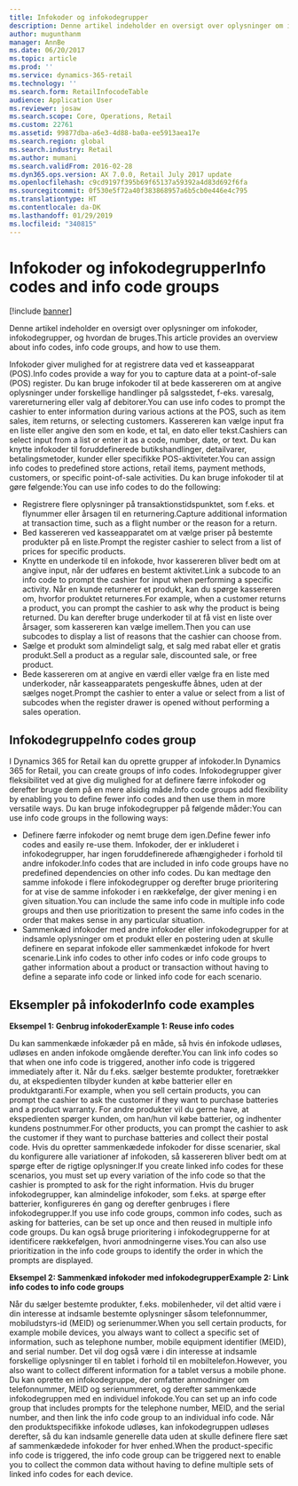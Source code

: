 ```yaml
---
title: Infokoder og infokodegrupper
description: Denne artikel indeholder en oversigt over oplysninger om infokoder, infokodegrupper, og hvordan de bruges.
author: mugunthanm
manager: AnnBe
ms.date: 06/20/2017
ms.topic: article
ms.prod: ''
ms.service: dynamics-365-retail
ms.technology: ''
ms.search.form: RetailInfocodeTable
audience: Application User
ms.reviewer: josaw
ms.search.scope: Core, Operations, Retail
ms.custom: 22761
ms.assetid: 99877dba-a6e3-4d88-ba0a-ee5913aea17e
ms.search.region: global
ms.search.industry: Retail
ms.author: mumani
ms.search.validFrom: 2016-02-28
ms.dyn365.ops.version: AX 7.0.0, Retail July 2017 update
ms.openlocfilehash: c9cd9197f395b69f65137a59392a4d83d692f6fa
ms.sourcegitcommit: 0f530e5f72a40f383868957a6b5cb0e446e4c795
ms.translationtype: HT
ms.contentlocale: da-DK
ms.lasthandoff: 01/29/2019
ms.locfileid: "340815"
---
```

# <a name="info-codes-and-info-code-groups"></a><span data-ttu-id="f9bb9-103">Infokoder og infokodegrupper</span><span class="sxs-lookup"><span data-stu-id="f9bb9-103">Info codes and info code groups</span></span>

[!include [banner](includes/banner.md)]

<span data-ttu-id="f9bb9-104">Denne artikel indeholder en oversigt over oplysninger om infokoder, infokodegrupper, og hvordan de bruges.</span><span class="sxs-lookup"><span data-stu-id="f9bb9-104">This article provides an overview about info codes, info code groups, and how to use them.</span></span>

<span data-ttu-id="f9bb9-105">Infokoder giver mulighed for at registrere data ved et kasseapparat (POS).</span><span class="sxs-lookup"><span data-stu-id="f9bb9-105">Info codes provide a way for you to capture data at a point-of-sale (POS) register.</span></span> <span data-ttu-id="f9bb9-106">Du kan bruge infokoder til at bede kassereren om at angive oplysninger under forskellige handlinger på salgsstedet, f-eks. varesalg, varereturnering eller valg af debitorer.</span><span class="sxs-lookup"><span data-stu-id="f9bb9-106">You can use info codes to prompt the cashier to enter information during various actions at the POS, such as item sales, item returns, or selecting customers.</span></span> <span data-ttu-id="f9bb9-107">Kassereren kan vælge input fra en liste eller angive den som en kode, et tal, en dato eller tekst.</span><span class="sxs-lookup"><span data-stu-id="f9bb9-107">Cashiers can select input from a list or enter it as a code, number, date, or text.</span></span> <span data-ttu-id="f9bb9-108">Du kan knytte infokoder til foruddefinerede butikshandlinger, detailvarer, betalingsmetoder, kunder eller specifikke POS-aktiviteter.</span><span class="sxs-lookup"><span data-stu-id="f9bb9-108">You can assign info codes to predefined store actions, retail items, payment methods, customers, or specific point-of-sale activities.</span></span> <span data-ttu-id="f9bb9-109">Du kan bruge infokoder til at gøre følgende:</span><span class="sxs-lookup"><span data-stu-id="f9bb9-109">You can use info codes to do the following:</span></span>

- <span data-ttu-id="f9bb9-110">Registrere flere oplysninger på transaktionstidspunktet, som f.eks. et flynummer eller årsagen til en returnering.</span><span class="sxs-lookup"><span data-stu-id="f9bb9-110">Capture additional information at transaction time, such as a flight number or the reason for a return.</span></span>
- <span data-ttu-id="f9bb9-111">Bed kassereren ved kasseapparatet om at vælge priser på bestemte produkter på en liste.</span><span class="sxs-lookup"><span data-stu-id="f9bb9-111">Prompt the register cashier to select from a list of prices for specific products.</span></span>
- <span data-ttu-id="f9bb9-112">Knytte en underkode til en infokode, hvor kassereren bliver bedt om at angive input, når der udføres en bestemt aktivitet.</span><span class="sxs-lookup"><span data-stu-id="f9bb9-112">Link a subcode to an info code to prompt the cashier for input when performing a specific activity.</span></span> <span data-ttu-id="f9bb9-113">Når en kunde returnerer et produkt, kan du spørge kassereren om, hvorfor produktet returneres.</span><span class="sxs-lookup"><span data-stu-id="f9bb9-113">For example, when a customer returns a product, you can prompt the cashier to ask why the product is being returned.</span></span> <span data-ttu-id="f9bb9-114">Du kan derefter bruge underkoder til at få vist en liste over årsager, som kassereren kan vælge imellem.</span><span class="sxs-lookup"><span data-stu-id="f9bb9-114">Then you can use subcodes to display a list of reasons that the cashier can choose from.</span></span>
- <span data-ttu-id="f9bb9-115">Sælge et produkt som almindeligt salg, et salg med rabat eller et gratis produkt.</span><span class="sxs-lookup"><span data-stu-id="f9bb9-115">Sell a product as a regular sale, discounted sale, or free product.</span></span>
- <span data-ttu-id="f9bb9-116">Bede kassereren om at angive en værdi eller vælge fra en liste med underkoder, når kasseapparatets pengeskuffe åbnes, uden at der sælges noget.</span><span class="sxs-lookup"><span data-stu-id="f9bb9-116">Prompt the cashier to enter a value or select from a list of subcodes when the register drawer is opened without performing a sales operation.</span></span>

## <a name="info-codes-group"></a><span data-ttu-id="f9bb9-117">Infokodegruppe</span><span class="sxs-lookup"><span data-stu-id="f9bb9-117">Info codes group</span></span>

<span data-ttu-id="f9bb9-118">I Dynamics 365 for Retail kan du oprette grupper af infokoder.</span><span class="sxs-lookup"><span data-stu-id="f9bb9-118">In Dynamics 365 for Retail, you can create groups of info codes.</span></span> <span data-ttu-id="f9bb9-119">Infokodegrupper giver fleksibilitet ved at give dig mulighed for at definere færre infokoder og derefter bruge dem på en mere alsidig måde.</span><span class="sxs-lookup"><span data-stu-id="f9bb9-119">Info code groups add flexibility by enabling you to define fewer info codes and then use them in more versatile ways.</span></span> <span data-ttu-id="f9bb9-120">Du kan bruge infokodegrupper på følgende måder:</span><span class="sxs-lookup"><span data-stu-id="f9bb9-120">You can use info code groups in the following ways:</span></span>

- <span data-ttu-id="f9bb9-121">Definere færre infokoder og nemt bruge dem igen.</span><span class="sxs-lookup"><span data-stu-id="f9bb9-121">Define fewer info codes and easily re-use them.</span></span> <span data-ttu-id="f9bb9-122">Infokoder, der er inkluderet i infokodegrupper, har ingen foruddefinerede afhængigheder i forhold til andre infokoder.</span><span class="sxs-lookup"><span data-stu-id="f9bb9-122">Info codes that are included in info code groups have no predefined dependencies on other info codes.</span></span> <span data-ttu-id="f9bb9-123">Du kan medtage den samme infokode i flere infokodegrupper og derefter bruge prioritering for at vise de samme infokoder i en rækkefølge, der giver mening i en given situation.</span><span class="sxs-lookup"><span data-stu-id="f9bb9-123">You can include the same info code in multiple info code groups and then use prioritization to present the same info codes in the order that makes sense in any particular situation.</span></span>
- <span data-ttu-id="f9bb9-124">Sammenkæd infokoder med andre infokoder eller infokodegrupper for at indsamle oplysninger om et produkt eller en postering uden at skulle definere en separat infokode eller sammenkædet infokode for hvert scenarie.</span><span class="sxs-lookup"><span data-stu-id="f9bb9-124">Link info codes to other info codes or info code groups to gather information about a product or transaction without having to define a separate info code or linked info code for each scenario.</span></span>

## <a name="info-code-examples"></a><span data-ttu-id="f9bb9-125">Eksempler på infokoder</span><span class="sxs-lookup"><span data-stu-id="f9bb9-125">Info code examples</span></span>

<span data-ttu-id="f9bb9-126">**Eksempel 1: Genbrug infokoder**</span><span class="sxs-lookup"><span data-stu-id="f9bb9-126">**Example 1: Reuse info codes**</span></span>

<span data-ttu-id="f9bb9-127">Du kan sammenkæde infokæder på en måde, så hvis én infokode udløses, udløses en anden infokode omgående derefter.</span><span class="sxs-lookup"><span data-stu-id="f9bb9-127">You can link info codes so that when one info code is triggered, another info code is triggered immediately after it.</span></span> <span data-ttu-id="f9bb9-128">Når du f.eks. sælger bestemte produkter, foretrækker du, at ekspedienten tilbyder kunden at købe batterier eller en produktgaranti.</span><span class="sxs-lookup"><span data-stu-id="f9bb9-128">For example, when you sell certain products, you can prompt the cashier to ask the customer if they want to purchase batteries and a product warranty.</span></span> <span data-ttu-id="f9bb9-129">For andre produkter vil du gerne have, at ekspedienten spørger kunden, om han/hun vil købe batterier, og indhenter kundens postnummer.</span><span class="sxs-lookup"><span data-stu-id="f9bb9-129">For other products, you can prompt the cashier to ask the customer if they want to purchase batteries and collect their postal code.</span></span> <span data-ttu-id="f9bb9-130">Hvis du opretter sammenkædede infokoder for disse scenarier, skal du konfigurere alle variationer af infokoden, så kassereren bliver bedt om at spørge efter de rigtige oplysninger.</span><span class="sxs-lookup"><span data-stu-id="f9bb9-130">If you create linked info codes for these scenarios, you must set up every variation of the info code so that the cashier is prompted to ask for the right information.</span></span> <span data-ttu-id="f9bb9-131">Hvis du bruger infokodegrupper, kan almindelige infokoder, som f.eks. at spørge efter batterier, konfigureres én gang og derefter genbruges i flere infokodegrupper.</span><span class="sxs-lookup"><span data-stu-id="f9bb9-131">If you use info code groups, common info codes, such as asking for batteries, can be set up once and then reused in multiple info code groups.</span></span> <span data-ttu-id="f9bb9-132">Du kan også bruge prioritering i infokodegrupperne for at identificere rækkefølgen, hvori anmodningerne vises.</span><span class="sxs-lookup"><span data-stu-id="f9bb9-132">You can also use prioritization in the info code groups to identify the order in which the prompts are displayed.</span></span>

<span data-ttu-id="f9bb9-133">**Eksempel 2: Sammenkæd infokoder med infokodegrupper**</span><span class="sxs-lookup"><span data-stu-id="f9bb9-133">**Example 2: Link info codes to info code groups**</span></span>

<span data-ttu-id="f9bb9-134">Når du sælger bestemte produkter, f.eks. mobilenheder, vil det altid være i din interesse at indsamle bestemte oplysninger såsom telefonnummer, mobiludstyrs-id (MEID) og serienummer.</span><span class="sxs-lookup"><span data-stu-id="f9bb9-134">When you sell certain products, for example mobile devices, you always want to collect a specific set of information, such as telephone number, mobile equipment identifier (MEID), and serial number.</span></span> <span data-ttu-id="f9bb9-135">Det vil dog også være i din interesse at indsamle forskellige oplysninger til en tablet i forhold til en mobiltelefon.</span><span class="sxs-lookup"><span data-stu-id="f9bb9-135">However, you also want to collect different information for a tablet versus a mobile phone.</span></span> <span data-ttu-id="f9bb9-136">Du kan oprette en infokodegruppe, der omfatter anmodninger om telefonnummer, MEID og serienummeret, og derefter sammenkæde infokodegruppen med en individuel infokode.</span><span class="sxs-lookup"><span data-stu-id="f9bb9-136">You can set up an info code group that includes prompts for the telephone number, MEID, and the serial number, and then link the info code group to an individual info code.</span></span> <span data-ttu-id="f9bb9-137">Når den produktspecifikke infokode udløses, kan infokodegruppen udløses derefter, så du kan indsamle generelle data uden at skulle definere flere sæt af sammenkædede infokoder for hver enhed.</span><span class="sxs-lookup"><span data-stu-id="f9bb9-137">When the product-specific info code is triggered, the info code group can be triggered next to enable you to collect the common data without having to define multiple sets of linked info codes for each device.</span></span>
